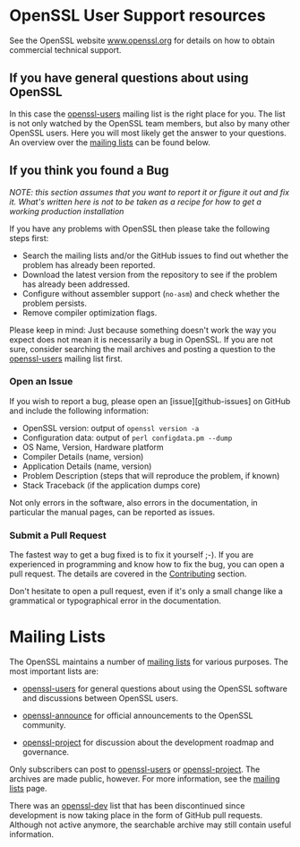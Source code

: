 OpenSSL User Support resources
==============================

See the OpenSSL website www.openssl.org for details on how to obtain
commercial technical support.

If you have general questions about using OpenSSL
-------------------------------------------------

In this case the [openssl-users] mailing list is the right place for you.
The list is not only watched by the OpenSSL team members, but also by many
other OpenSSL users. Here you will most likely get the answer to your questions.
An overview over the [mailing lists](#mailing-lists) can be found below.

If you think you found a Bug
----------------------------

*NOTE: this section assumes that you want to report it or figure it out and
fix it.  What's written here is not to be taken as a recipe for how to get a
working production installation*

If you have any problems with OpenSSL then please take the following steps
first:

- Search the mailing lists and/or the GitHub issues to find out whether
  the problem has already been reported.
- Download the latest version from the repository to see if the problem
  has already been addressed.
- Configure without assembler support (`no-asm`) and check whether the
  problem persists.
- Remove compiler optimization flags.

Please keep in mind: Just because something doesn't work the way you expect
does not mean it is necessarily a bug in OpenSSL. If you are not sure,
consider searching the mail archives and posting a question to the
[openssl-users] mailing list first.

### Open an Issue

If you wish to report a bug, please open an [issue][github-issues] on GitHub
and include the following information:

- OpenSSL version: output of `openssl version -a`
- Configuration data: output of `perl configdata.pm --dump`
- OS Name, Version, Hardware platform
- Compiler Details (name, version)
- Application Details (name, version)
- Problem Description (steps that will reproduce the problem, if known)
- Stack Traceback (if the application dumps core)

Not only errors in the software, also errors in the documentation, in
particular the manual pages, can be reported as issues.

### Submit a Pull Request

The fastest way to get a bug fixed is to fix it yourself ;-). If you are
experienced in programming and know how to fix the bug, you can open a
pull request. The details are covered in the [Contributing](#contributing) section.

Don't hesitate to open a pull request, even if it's only a small change
like a grammatical or typographical error in the documentation.

Mailing Lists
=============

The OpenSSL maintains a number of [mailing lists] for various purposes.
The most important lists are:

- [openssl-users]    for general questions about using the OpenSSL software
                     and discussions between OpenSSL users.

- [openssl-announce] for official announcements to the OpenSSL community.

- [openssl-project]  for discussion about the development roadmap
                     and governance.

Only subscribers can post to [openssl-users] or [openssl-project].  The
archives are made public, however.  For more information, see the [mailing
lists] page.

There was an [openssl-dev] list that has been discontinued since development
is now taking place in the form of GitHub pull requests. Although not active
anymore, the searchable archive may still contain useful information.

<!-- Links -->

[mailing lists]:     https://www.openssl.org/community/mailinglists.html
[openssl-users]:     https://mta.openssl.org/mailman/listinfo/openssl-users
[openssl-announce]:  https://mta.openssl.org/mailman/listinfo/openssl-announce
[openssl-project]:   https://mta.openssl.org/mailman/listinfo/openssl-project
[openssl-dev]:       https://mta.openssl.org/mailman/listinfo/openssl-dev
